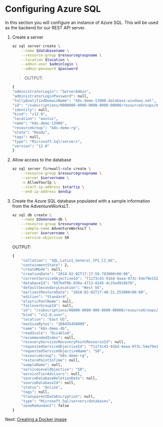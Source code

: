 # Configuring Azure SQL

In this section you will configure an instance of Azure SQL. This will be used as the backend for our REST API server.

1. Create a server

    ```bash
    az sql server create \
        --name $databasename \
        --resource-group $resourcegroupname \
        --location $location \
        --admin-user $adminlogin \
        --admin-password $password
    ```
    > OUTPUT:
    ```bash
    {
    "administratorLogin": "ServerAdmin",
    "administratorLoginPassword": null,
    "fullyQualifiedDomainName": "k8s-demo-13980.database.windows.net",
    "id": "/subscriptions/0000000-0000-0000-0000-00000/resourceGroups/k8s-demo-rg/providers/Microsoft.Sql/servers/k8s-demo-13980",
    "identity": null,
    "kind": "v12.0",
    "location": "eastus",
    "name": "k8s-demo-13980",
    "resourceGroup": "k8s-demo-rg",
    "state": "Ready",
    "tags": null,
    "type": "Microsoft.Sql/servers",
    "version": "12.0"
    }
    ````

1. Allow access to the database

    ```bash
    az sql server firewall-rule create \
        --resource-group $resourcegroupname \
        --server $servername \
        -n AllowYourIp \
        --start-ip-address $startip \
        --end-ip-address $endip
    ```

1. Create the Azure SQL database populated with a sample information from the AdventureWorksLT.

    ```bash
    az sql db create \
        --name $demoname-db \
        --resource-group $resourcegroupname \
        --sample-name AdventureWorksLT \
        --server $servername \
        --service-objective S0
    ```
    OUTPUT:
    ```bash
    {
        "collation": "SQL_Latin1_General_CP1_CI_AS",
        "containmentState": 2,
        "createMode": null,
        "creationDate": "2018-02-02T17:17:50.783000+00:00",
        "currentServiceObjectiveId": "f1173c43-91bd-4aaa-973c-54e79e15235b",
        "databaseId": "697bdf8b-830a-4713-8245-4c25ed916b70",
        "defaultSecondaryLocation": "West US",
        "earliestRestoreDate": "2018-02-02T17:48:31.253000+00:00",
        "edition": "Standard",
        "elasticPoolName": null,
        "failoverGroupId": null,
        "id": "/subscriptions/00000-0000-000-0000-00000/resourceGroups/k8s-demo-rg/providers/Microsoft.Sql/servers/k8s-demo-13980/databases/k8s-demo-db",
        "kind": "v12.0,user",
        "location": "East US",
        "maxSizeBytes": "268435456000",
        "name": "k8s-demo-db",
        "readScale": "Disabled",
        "recommendedIndex": null,
        "recoveryServicesRecoveryPointResourceId": null,
        "requestedServiceObjectiveId": "f1173c43-91bd-4aaa-973c-54e79e15235b",
        "requestedServiceObjectiveName": "S0",
        "resourceGroup": "k8s-demo-rg",
        "restorePointInTime": null,
        "sampleName": null,
        "serviceLevelObjective": "S0",
        "serviceTierAdvisors": null,
        "sourceDatabaseDeletionDate": null,
        "sourceDatabaseId": null,
        "status": "Online",
        "tags": null,
        "transparentDataEncryption": null,
        "type": "Microsoft.Sql/servers/databases",
        "zoneRedundant": false
    }
    ```
 Next: [Creating a Docker image](03A-creating-an-image.md)
